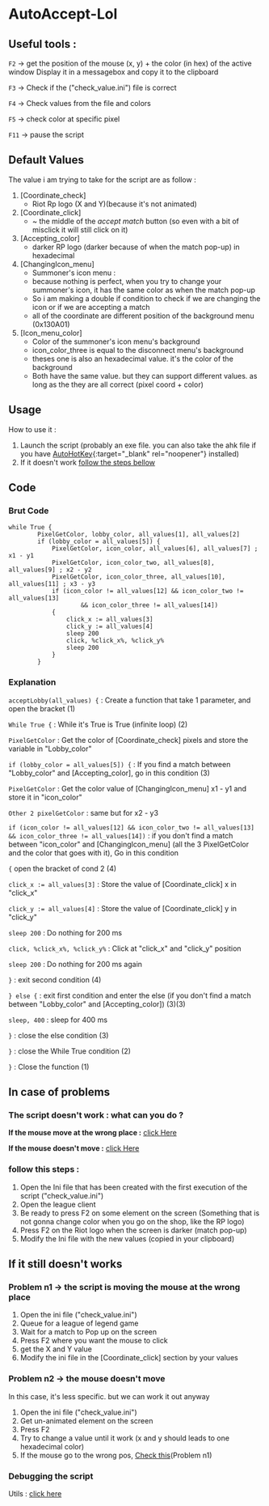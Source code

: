 # AutoAccept-Lol
## Useful tools :
`F2` -> get the position of the mouse (x, y) + the color (in hex) of the active window
Display it in a messagebox and copy it to the clipboard

`F3` -> Check if the ("check_value.ini") file is correct

`F4` -> Check values from the file and colors

`F5` -> check color at specific pixel

`F11` -> pause the script

## Default Values
The value i am trying to take for the script are as follow :
  1. [Coordinate_check]
     - Riot Rp logo (X and Y)(because it's not animated)
  2. [Coordinate_click]
     - ~ the middle of the _accept match_ button (so even with a bit of misclick it will still click on it)
  3. [Accepting_color]
     - darker RP logo (darker because of when the match pop-up) in hexadecimal
  4. [ChangingIcon_menu]
     - Summoner's icon menu :
     - because nothing is perfect, when you try to change your summoner's icon, it has the same color as when the match pop-up
     - So i am making a double if condition to check if we are changing the icon or if we are accepting a match
     - all of the coordinate are different position of the background menu (0x130A01)
  5. [Icon_menu_color]
     - Color of the summoner's icon menu's background
     - icon_color_three is equal to the disconnect menu's background
     - theses one is also an hexadecimal value. it's the color of the background
     - Both have the same value. but they can support different values. as long as the they are all correct (pixel coord + color)


## Usage
How to use it :
  1. Launch the script (probably an exe file. you can also take the ahk file if you have [AutoHotKey](https://www.autohotkey.com){:target="_blank" rel="noopener"} installed)
  2. If it doesn't work [follow the steps bellow](https://github.com/Miniflint/AutoAccept-Lol/blob/main/README.md#in-case-of-problems)

## Code
### Brut Code
```
while True {
		PixelGetColor, lobby_color, all_values[1], all_values[2]
		if (lobby_color = all_values[5]) {
			PixelGetColor, icon_color, all_values[6], all_values[7] ; x1 - y1
			PixelGetColor, icon_color_two, all_values[8], all_values[9] ; x2 - y2
			PixelGetColor, icon_color_three, all_values[10], all_values[11] ; x3 - y3
			if (icon_color != all_values[12] && icon_color_two != all_values[13]
					&& icon_color_three != all_values[14])
			{
				click_x := all_values[3]
				click_y := all_values[4]
				sleep 200
				click, %click_x%, %click_y%
				sleep 200
			}
		}
```

### Explanation
`acceptLobby(all_values) {` : Create a function that take 1 parameter, and open the bracket (1)

`While True {` : While it's True is True (infinite loop) (2)

`PixelGetColor` : Get the color of [Coordinate_check] pixels and store the variable in "Lobby_color"

`if (lobby_color = all_values[5]) {` : If you find a match between "Lobby_color" and [Accepting_color], go in this condition (3)

`PixelGetColor` : Get the color value of [ChangingIcon_menu] x1 - y1 and store it in "icon_color"

`Other 2 pixelGetColor` : same but for x2 - y3

`if (icon_color != all_values[12] && icon_color_two != all_values[13]
	&& icon_color_three != all_values[14])` : if you don't find a match between "icon_color" and [ChangingIcon_menu] (all the 3 PixelGetColor and the color that goes with it), Go in this condition

`{` open the bracket of cond 2 (4)

`click_x := all_values[3]` : Store the value of [Coordinate_click] x in "click_x"

`click_y := all_values[4]` : Store the value of [Coordinate_click] y in "click_y"

`sleep 200` : Do nothing for 200 ms

`click, %click_x%, %click_y%` : Click at "click_x" and "click_y" position

`sleep 200` : Do nothing for 200 ms again

`}` : exit second condition (4)

`} else {` : exit first condition and enter the else (if you don't find a match between "Lobby_color" and [Accepting_color]) (3)(3)

`sleep, 400` : sleep for 400 ms

`}` : close the else condition (3)

`}` : close the While True condition (2)

`}` : Close the function (1)

## In case of problems
### The script doesn't work : what can you do ?

__If the mouse move at the wrong place :__ [click Here](https://github.com/Miniflint/AutoAccept-Lol/blob/main/README.md#problem-n1-->-the-script-is-moving-the-mouse-at-the-wrong-place)

__If the mouse doesn't move :__ [click Here](https://github.com/Miniflint/AutoAccept-Lol/blob/main/README.md#problem-n2-->-the-mouse-doesn't-move)

### follow this steps :
  1. Open the Ini file that has been created with the first execution of the script ("check_value.ini")
  2. Open the league client
  3. Be ready to press F2 on some element on the screen (Something that is not gonna change color when you go on the shop, like the RP logo)
  4. Press F2 on the Riot logo when the screen is darker (match pop-up)
  5. Modify the Ini file with the new values (copied in your clipboard)


## If it still doesn't works
### Problem n1 -> the script is moving the mouse at the wrong place
  1. Open the ini file ("check_value.ini")
  2. Queue for a league of legend game
  3. Wait for a match to Pop up on the screen
  4. Press F2 where you want the mouse to click
  5. get the X and Y value
  6. Modify the ini file in the [Coordinate_click] section by your values


### Problem n2 -> the mouse doesn't move
In this case, it's less specific. but we can work it out anyway
  1. Open the ini file ("check_value.ini")
  2. Get un-animated element on the screen
  3. Press F2
  4. Try to change a value until it work (x and y should leads to one hexadecimal color)
  5. If the mouse go to the wrong pos, [Check this](https://github.com/Miniflint/AutoAccept-Lol/blob/main/README.md#problem-n1-->-the-script-is-moving-the-mouse-at-the-wrong-place)(Problem n1)


### Debugging the script
Utils : [click here](https://github.com/Miniflint/AutoAccept-Lol/blob/main/README.md#useful-tools-)
